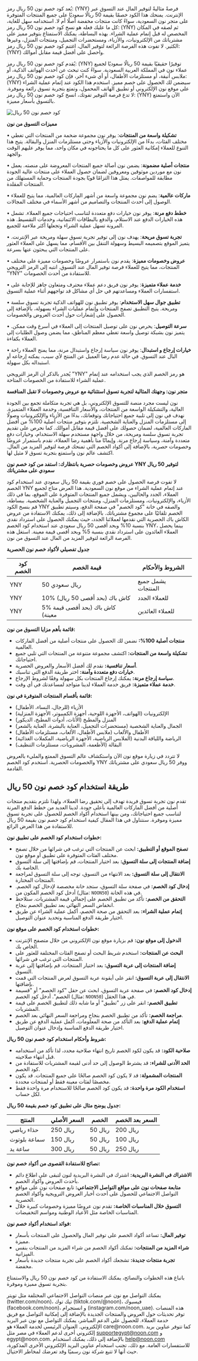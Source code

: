 <p>يُعد كود خصم نون 50 ريال رمز: (YNY)  فرصةً مثاليةً لتوفير المال عند التسوق عبر الإنترنت.  يمنحك هذا الكود  خصمًا بقيمة 50 ريالًا سعوديًا على جميع المنتجات المتوفرة على متجر نون السعودية، سواءً كانت منتجات مخفضة أصلًا أم لا.  استخدامه سهل للغاية، كل ما عليك فعله هو نسخ كود خصم نون 50 ريال رمز: (YNY)  ثم لصقه في المكان المخصص له قبل إتمام عملية الشراء.  بهذه البساطة، يمكنك الاستمتاع بتوفير مميز على مشترياتك من الإلكترونيات، والأزياء، ومستحضرات التجميل، ومنتجات المنزل، وغيرها الكثير.  لا تفوت هذه الفرصة الرائعة لتوفير المال، اغتنم كود خصم نون 50 ريال رمز: (YNY)  واحصل على أفضل قيمة مقابل أموالك.</p>
<p>يُقدم كود خصم نون 50 ريال رمز: (YNY)  توفيرًا حقيقيًا بقيمة 50 ريالًا سعوديًا لجميع عملاء نون في المملكة العربية السعودية.  سواءً كنت تبحث عن أحدث الهواتف الذكية، أو ملابس أنيقة، أو مستلزمات الأطفال، أو أي شيء آخر،  فإن كود خصم نون 50 ريال رمز: (YNY)  سيضمن لك الحصول على خصم مميز.  استخدم هذا الكود عند إتمام عملية الشراء على موقع نون الإلكتروني أو تطبيق الهاتف المحمول، وتمتع بتجربة تسوق رائعة وموفرة.  لا تدع فرصة التوفير تفوتك، انسخ كود خصم نون 50 ريال رمز: (YNY)  الآن واستمتع بالتسوق بأسعار مميزة.</p>
<p><img src="https://drive.google.com/thumbnail?id=1_lB5TqP6DivEeFG8GGS3BQ-cw38QHXdr&sz=w1000" alt="كود خصم نون 50 ريال"></p>
<p><strong>مميزات التسوق من نون</strong></p>
<p>• <strong>تشكيلة واسعة من المنتجات</strong>: يوفر نون مجموعة ضخمة من المنتجات التي تغطي مختلف الفئات، بدءًا من الإلكترونيات والأزياء وحتى مستلزمات المنزل والبقالة.  يتيح هذا التنوع للعملاء إمكانية العثور على كل ما يحتاجونه في مكان واحد، مما يوفر عليهم الوقت والجهد.</p>
<p>• <strong>منتجات أصلية مضمونة</strong>: يضمن نون أصالة جميع المنتجات المعروضة على منصته.  يعمل نون مع موردين موثوقين ومعروفين لضمان حصول العملاء على منتجات عالية الجودة مطابقة للمواصفات. يمثل هذا التزامًا قويًا بجودة المنتجات وحماية المستهلك من المنتجات المقلدة.</p>
<p>• <strong>ماركات عالمية</strong>: يضم نون مجموعة واسعة من أشهر الماركات العالمية، مما يتيح للعملاء الوصول إلى أحدث المنتجات والتصاميم من أشهر الأسماء في مختلف المجالات.</p>
<p>• <strong>خطط دفع مرنة</strong>: يوفر نون خيارات دفع متعددة لتناسب احتياجات جميع العملاء. تشمل هذه الخيارات الدفع عند الاستلام، والدفع بالبطاقات الائتمانية، وخدمات التقسيط. هذه المرونة تسهل عملية الشراء وتجعلها أكثر ملاءمة للجميع.</p>
<p>• <strong>تجربة تسوق مريحة</strong>:  يهدف نون إلى توفير تجربة تسوق سهلة ومريحة عبر الإنترنت. يتميز الموقع بتصميمه البسيط وسهولة التنقل بين الأقسام، مما يسهل على العملاء العثور على المنتجات التي يبحثون عنها بسرعة.</p>
<p>• <strong>عروض وخصومات مميزة</strong>: يقدم نون باستمرار عروضًا وخصومات مميزة على مختلف المنتجات، مما يتيح للعملاء فرصة توفير المال عند التسوق. انتبه إلى الرمز الترويجي "YNY" للاستفادة من أحدث الخصومات.</p>
<p>• <strong>خدمة عملاء متميزة</strong>: يوفر نون فريق دعم عملاء محترف ومتعاون جاهز للإجابة على استفسارات العملاء ومساعدتهم في حل أي مشاكل قد تواجههم أثناء عملية التسوق. </p>
<p>• <strong>تطبيق جوال سهل الاستخدام</strong>: يوفر تطبيق نون للهواتف الذكية تجربة تسوق سلسة ومريحة. يتيح التطبيق تصفح المنتجات وإتمام عمليات الشراء بسهولة، بالإضافة إلى الحصول على إشعارات حول أحدث العروض والخصومات.</p>
<p>• <strong>سرعة التوصيل</strong>: يحرص نون على توصيل المنتجات إلى العملاء في أسرع وقت ممكن. يتميز نون بشبكة توصيل واسعة تغطي معظم المناطق، مما يضمن وصول الطلبات إلى العملاء بكفاءة.</p>
<p>• <strong>خيارات إرجاع و استبدال</strong>: يوفر نون سياسة إرجاع واستبدال مرنة، مما يمنح العملاء راحة البال عند التسوق. في حالة عدم رضا العميل عن المنتج لأي سبب، يمكنه إرجاعه أو استبداله بكل سهولة.</p>
<p>يُجدر بالذكر أن الرمز الترويجي "YNY"  هو رمز الخصم  الذي يجب استخدامه عند إتمام عملية الشراء للاستفادة من الخصومات المتاحة.</p>
<p><strong>متجر نون: وجهتك المثالية لتجربة تسوق استثنائية مع عروض وخصومات لا تقبل المنافسة</strong></p>
<p>نون ليست مجرد منصة للتسوق الإلكتروني، بل هي تجربة متكاملة تجمع بين الجودة العالية، والتشكيلة الواسعة من المنتجات، والأسعار التنافسية، وخدمة العملاء المتميزة. نهدف في نون إلى تلبية جميع احتياجاتك وتوقعاتك، بدءًا من الأزياء والإلكترونيات وصولًا إلى مستلزمات المنزل والعناية الشخصية. نلتزم بتوفير منتجات أصلية 100% من أفضل الماركات العالمية، لضمان حصولك على أفضل قيمة مقابل أموالك. كما نحرص على تقديم تجربة تسوق سلسة ومريحة، من خلال واجهة مستخدم سهلة الاستخدام، وخيارات دفع متعددة وآمنة، وسياسة إرجاع مرنة. وإيمانًا منا بأهمية رضا العملاء، نقدم باستمرار عروضًا وخصومات حصرية، بالإضافة إلى أكواد الخصم التي تمنحك فرصة لتوفير المزيد من المال. اكتشف عالم نون واستمتع بتجربة تسوق لا مثيل لها.</p>
<p><strong>عروض وخصومات حصرية بانتظارك: استفد من كود خصم نون YNY لتوفير 50 ريال سعودي على مشترياتك</strong></p>
<p>لا تفوت فرصة الحصول على خصم فوري بقيمة 50 ريال سعودي عند استخدام كود الخصم YNY عند إتمام عملية الشراء من موقع نون السعودية. هذا العرض متاح لجميع العملاء، الجدد والحاليين، ويشمل جميع المنتجات المتوفرة على الموقع، بما في ذلك الأزياء، والإلكترونيات، ومستلزمات المنزل، ومنتجات التجميل والعناية الشخصية. ببساطة، قم بنسخ الكود YNY والصقه في خانة "كود الخصم" في صفحة الدفع، وسيتم تطبيق الخصم تلقائيًا على مجموع مشترياتك. بالإضافة إلى ذلك، يمكنك الاستفادة من عروض الكاش باك الحصرية التي نقدمها لعملائنا الجدد، حيث يمكنك الحصول على استرداد نقدي بنسبة 10% وبحد أقصى 50 ريال سعودي عند استخدام كود الخصم YNY، بينما يحصل العملاء العائدون على استرداد نقدي بنسبة 5% وبحد أقصى قيمة معينة. استغل هذه الفرصة الرائعة لتوفير المزيد من المال عند التسوق من نون.</p>
<p><strong>جدول تفصيلي لأكواد خصم نون الحصرية</strong></p>
<table>
<thead>
<tr>
<th>كود الخصم</th>
<th>قيمة الخصم</th>
<th>الشروط والأحكام</th>
</tr>
</thead>
<tbody>
<tr>
<td>YNY</td>
<td>50 ريال سعودي</td>
<td>يشمل جميع المنتجات</td>
</tr>
<tr>
<td>YNY</td>
<td>10% كاش باك (بحد أقصى 50 ريال)</td>
<td>للعملاء الجدد</td>
</tr>
<tr>
<td>YNY</td>
<td>5% كاش باك (بحد أقصى قيمة معينة)</td>
<td>للعملاء العائدين</td>
</tr>
</tbody>
</table>
<p><strong>قائمة بأهم مزايا التسوق من نون:</strong></p>
<ul>
<li><strong>منتجات أصلية 100%:</strong> نضمن لك الحصول على منتجات أصلية من أفضل الماركات العالمية.</li>
<li><strong>تشكيلة واسعة من المنتجات:</strong> اكتشف مجموعة متنوعة من المنتجات التي تلبي جميع احتياجاتك.</li>
<li><strong>أسعار تنافسية:</strong> نقدم لك أفضل الأسعار والعروض الحصرية.</li>
<li><strong>خيارات دفع متعددة وآمنة:</strong> اختر طريقة الدفع التي تناسبك.</li>
<li><strong>سياسة إرجاع مرنة:</strong> يمكنك إرجاع المنتجات بكل سهولة وفقًا لشروط الإرجاع.</li>
<li><strong>خدمة عملاء متميزة:</strong> فريق خدمة العملاء لدينا متواجد لمساعدتك في أي وقت.</li>
</ul>
<p><strong>قائمة بأقسام المنتجات المتوفرة في نون:</strong></p>
<ul>
<li>الأزياء (للرجال، النساء، الأطفال)</li>
<li>الإلكترونيات (الهواتف، الأجهزة اللوحية، أجهزة الكمبيوتر، الأجهزة المنزلية)</li>
<li>المنزل والمطبخ (الأثاث، أدوات المطبخ، الديكور)</li>
<li>الجمال والعناية الشخصية (مستحضرات التجميل، العناية بالبشرة، العناية بالشعر)</li>
<li>الأطفال والألعاب (ملابس الأطفال، الألعاب، مستلزمات الأطفال)</li>
<li>الرياضة واللياقة البدنية (الملابس الرياضية، الأجهزة الرياضية، المكملات الغذائية)</li>
<li>البقالة (الأطعمة، المشروبات، مستلزمات التنظيف)</li>
</ul>
<p>لا تتردد في زيارة موقع نون الآن واستكشاف عالم التسوق الممتع والمليء بالعروض والخصومات الحصرية. استخدم كود الخصم YNY ووفر 50 ريال سعودي على مشترياتك القادمة.</p>
<h2 id="50">طريقة استخدام كود خصم نون 50 ريال</h2>
<p>تقدم نون تجربة تسوق فريدة تهدف إلى تحقيق رضا العملاء، ولهذا نلتزم بتقديم منتجات أصلية من أفضل الماركات العالمية بأعلى جودة. لدينا العديد من خطط الدفع المرنة لتناسب جميع احتياجاتك،  ومن بينها استخدام أكواد الخصم للحصول على تجربة تسوق مميزة وموفرة.  سنتناول في هذا المقال كيفية استخدام كود خصم نون بقيمة 50 ريال للاستفادة من هذا العرض الرائع.</p>
<p><strong>خطوات استخدام كود الخصم على تطبيق نون:</strong></p>
<ul>
<li><strong>تصفح الموقع أو التطبيق:</strong>  ابحث عن المنتجات التي ترغب في شرائها من خلال تصفح  مختلف الفئات المتوفرة على تطبيق أو موقع نون.</li>
<li><strong>إضافة المنتجات إلى سلة التسوق:</strong> بعد اختيار المنتجات، قم بإضافتها إلى سلة التسوق الخاصة بك.</li>
<li><strong>الانتقال إلى سلة التسوق:</strong> بعد الانتهاء من التسوق، توجه إلى سلة التسوق لمراجعة المنتجات المختارة.</li>
<li><strong>إدخال كود الخصم:</strong> في صفحة سلة التسوق، ستجد خانة مخصصة لإدخال كود الخصم.  أدخل كود الخصم المكون من  (مثال:  <code>NOON50</code>) في هذه الخانة.</li>
<li><strong>التحقق من الخصم:</strong> تأكد من تطبيق الخصم على إجمالي قيمة المشتريات. ستلاحظ انخفاض السعر النهائي بعد تطبيق الخصم بنجاح.</li>
<li><strong>إتمام عملية الشراء:</strong> بعد التحقق من صحة الخصم، أكمل عملية الشراء عن طريق اختيار طريقة الدفع المناسبة وتحديد عنوان التوصيل.</li>
</ul>
<p><strong>خطوات استخدام كود الخصم على موقع نون:</strong></p>
<ul>
<li><strong>الدخول إلى موقع نون:</strong> قم بزيارة موقع نون الإلكتروني من خلال متصفح الإنترنت الخاص بك.</li>
<li><strong>البحث عن المنتجات:</strong> استخدم شريط البحث أو تصفح الفئات المختلفة للعثور على المنتجات التي ترغب في شرائها.</li>
<li><strong>إضافة المنتجات إلى عربة التسوق:</strong>  بعد اختيار المنتجات، قم بإضافتها إلى عربة التسوق.</li>
<li><strong>الانتقال إلى عربة التسوق:</strong> انقر على أيقونة عربة التسوق لعرض المنتجات التي قمت بإضافتها.</li>
<li><strong>إدخال كود الخصم:</strong> في صفحة عربة التسوق، ابحث عن حقل "كود الخصم" أو "قسيمة الخصم".  أدخل كود الخصم (مثال: <code>NOON50</code>) في هذا الحقل.</li>
<li><strong>تطبيق الخصم:</strong> انقر على زر "تطبيق" أو ما شابه ذلك لتطبيق الخصم على قيمة المشتريات.</li>
<li><strong>مراجعة الخصم:</strong> تأكد من تطبيق الخصم بنجاح ومراجعة السعر النهائي بعد الخصم.</li>
<li><strong>إتمام عملية الدفع:</strong> بعد التأكد من صحة المعلومات، أكمل عملية الدفع عن طريق اختيار طريقة الدفع المناسبة وإدخال عنوان التوصيل.</li>
</ul>
<p><strong>شروط وأحكام استخدام كود خصم نون 50 ريال:</strong></p>
<ul>
<li><strong>صلاحية الكود:</strong> قد يكون لكود الخصم تاريخ انتهاء صلاحية محدد، لذا تأكد من استخدامه قبل انتهاء صلاحيته.</li>
<li><strong>الحد الأدنى للشراء:</strong> قد يشترط  الوصول إلى حد أدنى لقيمة المشتريات للاستفادة من كود الخصم.</li>
<li><strong>المنتجات المشمولة:</strong> قد لا يكون كود الخصم صالحًا على جميع المنتجات.  قد يكون  مخصصًا لفئات معينة فقط أو لمنتجات محددة.</li>
<li><strong>استخدام الكود مرة واحدة:</strong> قد يكون  كود الخصم صالحًا للاستخدام مرة واحدة فقط لكل حساب.</li>
</ul>
<p><strong>جدول يوضح  مثال على تطبيق كود خصم بقيمة 50 ريال:</strong></p>
<table>
<thead>
<tr>
<th>المنتج</th>
<th>السعر الأصلي</th>
<th>الخصم</th>
<th>السعر بعد الخصم</th>
</tr>
</thead>
<tbody>
<tr>
<td>حذاء رياضي</td>
<td>250 ريال</td>
<td>50 ريال</td>
<td>200 ريال</td>
</tr>
<tr>
<td>سماعة بلوتوث</td>
<td>150 ريال</td>
<td>50 ريال</td>
<td>100 ريال</td>
</tr>
<tr>
<td>ساعة يد</td>
<td>300 ريال</td>
<td>50 ريال</td>
<td>250 ريال</td>
</tr>
</tbody>
</table>
<p><strong>نصائح للاستفادة القصوى من أكواد خصم نون:</strong></p>
<ul>
<li><strong>الاشتراك في النشرة البريدية:</strong> اشترك في النشرة البريدية لنون لتبقى على اطلاع دائم بأحدث العروض وأكواد الخصم.</li>
<li><strong>متابعة صفحات نون على مواقع التواصل الاجتماعي:</strong> تابع صفحات نون على مواقع التواصل الاجتماعي  للحصول على أحدث  أخبار  العروض الترويجية  وأكواد الخصم الحصرية.</li>
<li><strong>التسوق خلال المناسبات الخاصة:</strong>  تقدم نون عروضًا مميزة وخصومات كبيرة خلال المناسبات الخاصة مثل الأعياد الوطنية ومواسم التخفيضات.</li>
</ul>
<p><strong>فوائد استخدام أكواد خصم نون:</strong></p>
<ul>
<li><strong>توفير المال:</strong> تساعد أكواد الخصم على توفير المال والحصول على المنتجات بأسعار مميزة.</li>
<li><strong>شراء المزيد من المنتجات:</strong>  تمكنك أكواد الخصم من شراء المزيد من المنتجات بنفس الميزانية.</li>
<li><strong>تجربة منتجات جديدة:</strong>  تشجعك أكواد الخصم على تجربة منتجات جديدة  بأسعار مخفضة.</li>
</ul>
<p>باتباع هذه الخطوات والنصائح، يمكنك الاستفادة من كود خصم نون 50 ريال  والاستمتاع بتجربة تسوق مميزة وموفرة.</p>
<p>يمكنك التواصل مع نون عبر منصات التواصل الاجتماعي المختلفة مثل تويتر (twitter.com/noon)، تيك توك (tiktok.com/@noon)، فيسبوك (facebook.com/noon)، و انستجرام (instagram.com/noon_uae). هذه المنصات توفر تحديثات حول العروض والمنتجات الجديدة بالإضافة إلى إمكانية التواصل مع فريق خدمة العملاء.  للحصول على الدعم المباشر، يمكنك التواصل مع نون عبر البريد الإلكتروني.  العنوان الرئيسي لخدمة العملاء هو care@noon.com.  كما تتوفر عناوين بريد إلكتروني أخرى لدعم العملاء في مصر مثل <a href="m&#97;&#x69;&#108;&#x74;&#111;&#x3a;&#x73;&#x75;&#x70;&#112;&#x6f;&#114;&#116;&#101;&#103;&#x79;&#112;&#116;&#x40;&#110;&#111;&#111;&#110;&#x2e;&#x63;&#x6f;m">&#115;&#x75;&#x70;&#112;&#111;&#x72;&#x74;&#101;&#x67;&#x79;&#112;&#x74;&#64;&#x6e;&#x6f;&#x6f;&#110;&#46;&#x63;&#x6f;m</a> و egypt@noon.com.  بالإضافة إلى ذلك، يمكنك استخدام <a href="&#109;&#x61;&#x69;l&#x74;&#x6f;&#x3a;&#x68;&#101;lp&#64;n&#x6f;&#111;&#110;.&#x63;&#111;&#x6d;">&#x68;&#x65;&#108;&#x70;&#64;&#110;&#111;&#x6f;&#x6e;&#x2e;&#x63;&#x6f;&#109;</a> للاستفسارات العامة.  مع ذلك، تجنب استخدام عناوين البريد الإلكتروني الأخرى المذكورة، حيث أنها لا تتبع شركة نون رسميًا وقد تعرضك لمخاطر الاحتيال.</p>
